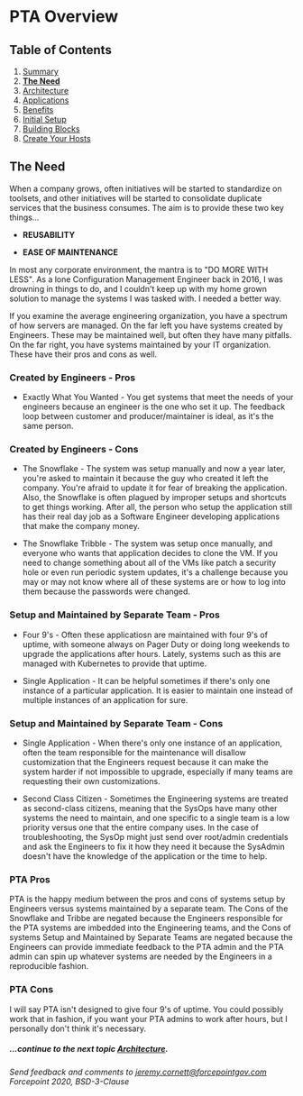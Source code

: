 # PTA Overview

## Table of Contents

1. [Summary](README.md)
1. __[The Need](the_need.md)__
1. [Architecture](architecture.md)
1. [Applications](applications.md)
1. [Benefits](benefits.md)
1. [Initial Setup](initial_setup.md)
1. [Building Blocks](building_blocks.md)
1. [Create Your Hosts](create_your_hosts.md)

## The Need

When a company grows, often initiatives will be started to standardize on toolsets, 
and other initiatives will be started to consolidate duplicate services that the business consumes. 
The aim is to provide these two key things...

* __REUSABILITY__

* __EASE OF MAINTENANCE__ 

In most any corporate environment, the mantra is to "DO MORE WITH LESS". As a lone Configuration Management
Engineer back in 2016, I was drowning in things to do, and I couldn't keep up with my home grown solution
to manage the systems I was tasked with. I needed a better way.

If you examine the average engineering organization, you have a spectrum of how servers are managed.
On the far left you have systems created by Engineers. These may be maintained well, but often they have
many pitfalls. On the far right, you have systems maintained by your IT organization. These have their
pros and cons as well.

### Created by Engineers - Pros

* Exactly What You Wanted - You get systems that meet the needs of your engineers because an engineer is the one who set it up.
The feedback loop between customer and producer/maintainer is ideal, as it's the same person.

### Created by Engineers - Cons

* The Snowflake - The system was setup manually and now a year later, you're asked to maintain it because 
the guy who created it left the company. You're afraid to update it for fear of breaking the application.
Also, the Snowflake is often plagued by improper setups and shortcuts to get things working. After all,
the person who setup the application still has their real day job as a Software Engineer developing applications
that make the company money.

* The Snowflake Tribble - The system was setup once manually, and everyone who wants that application decides to
clone the VM. If you need to change something about all of the VMs like patch a security hole or even
run periodic system updates, it's a challenge because you may or may not know where all of these 
systems are or how to log into them because the passwords were changed.

### Setup and Maintained by Separate Team - Pros

* Four 9's - Often these applicatiosn are maintained with four 9's of uptime, with someone always on Pager Duty
or doing long weekends to upgrade the applications after hours. Lately, systems such as this are 
managed with Kubernetes to provide that uptime.

* Single Application - It can be helpful sometimes if there's only one instance of a particular application.
It is easier to maintain one instead of multiple instances of an application for sure.

### Setup and Maintained by Separate Team - Cons

* Single Application - When there's only one instance of an application, often the team responsible for
the maintenance will disallow customization that the Engineers request because it can make the 
system harder if not impossible to upgrade, 
especially if many teams are requesting their own customizations.

* Second Class Citizen - Sometimes the Engineering systems are treated as second-class citizens, meaning that the SysOps
have many other systems the need to maintain, and one specific to a single team is a low priority
versus one that the entire company uses. In the case of troubleshooting, the SysOp might just
send over root/admin credentials and ask the Engineers to fix it how they need it because the SysAdmin
doesn't have the knowledge of the application or the time to help.

### PTA Pros

PTA is the happy medium between the pros and cons of systems setup by Engineers versus systems maintained by a
separate team. The Cons of the Snowflake and Tribbe are negated because the Engineers responsible for the PTA
systems are imbedded into the Engineering teams, and the Cons of systems Setup and Maintained by Separate Teams
are negated because the Engineers can provide immediate feedback to the PTA admin and the PTA admin can spin up
whatever systems are needed by the Engineers in a reproducible fashion. 

### PTA Cons

I will say PTA isn't designed to give four 9's of uptime. You could possibly work that in fashion,
if you want your PTA admins to work after hours, but I personally don't think it's necessary.

##### ...continue to the next topic [Architecture](architecture.md).

_Send feedback and comments to [jeremy.cornett@forcepointgov.com](mailto:jeremy.cornett@forcepointgov.com) Forcepoint 2020, BSD-3-Clause_
